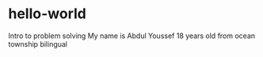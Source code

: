 # hello-world
Intro to problem solving
My name is Abdul Youssef 
18 years old from ocean township 
bilingual 
